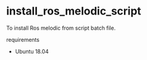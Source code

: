 
<h1 class="code-line" data-line-start=0 data-line-end=1 ><a id="install_ros_melodic_script_0"></a>install_ros_melodic_script</h1>
<p class="has-line-data" data-line-start="1" data-line-end="2">To install Ros melodic from script batch file.</p>
<p class="has-line-data" data-line-start="3" data-line-end="4">requirements</p>
<ul>
<li class="has-line-data" data-line-start="4" data-line-end="6">Ubuntu 18.04</li>
</ul>

